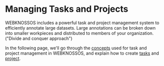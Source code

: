 # Managing Tasks and Projects

WEBKNOSSOS includes a powerful task and project management system to efficiently annotate large datasets. Large annotations can be broken down into smaller workpieces and distributed to members of your organization. ("Divide and conquer approach")

In the following page, we'll go through the [concepts](concepts.md) used for task and project management in WEBKNOSSOS, and explain how to create [tasks](tasks.md) and [project](projects.md). 
